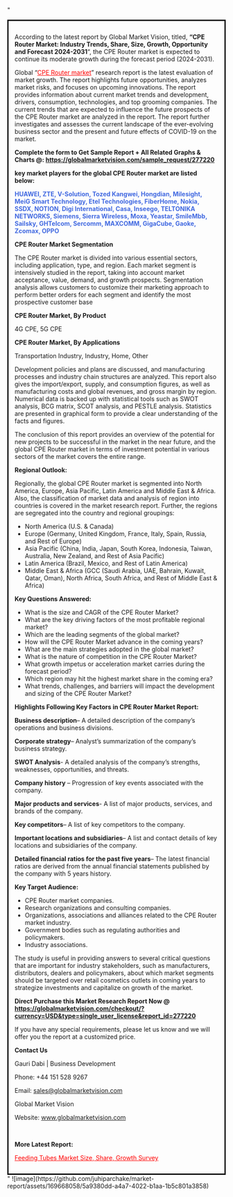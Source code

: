 "<div style='border: 3px solid black; padding: 1em;'>

According to the latest report by Global Market Vision, titled, <strong>“CPE Router Market: Industry Trends, Share, Size, Growth, Opportunity and Forecast 2024-2031</strong>“, the CPE Router market is expected to continue its moderate growth during the forecast period (2024-2031).

Global “<a style='color: #ff0000;' href='https://globalmarketvision.com/reports/global-cpe-router-market/277220'>CPE Router market</a>” research report is the latest evaluation of market growth. The report highlights future opportunities, analyzes market risks, and focuses on upcoming innovations. The report provides information about current market trends and development, drivers, consumption, technologies, and top grooming companies. The current trends that are expected to influence the future prospects of the CPE Router market are analyzed in the report. The report further investigates and assesses the current landscape of the ever-evolving business sector and the present and future effects of COVID-19 on the market.

<strong>Complete the form to Get Sample Report + All Related Graphs &amp; Charts @: <a style='color: #ff0000;' href='https://globalmarketvision.com/sample_request/277220?utm_source=linkedinPulse&utm_medium=SN&utm_campaign=SN'><strong>https://globalmarketvision.com/sample_request/277220</strong></a></strong>

<strong>key market players for the global CPE Router market are listed below:</strong>

<strong style='color: #4169e1;'>HUAWEI, ZTE, V-Solution, Tozed Kangwei, Hongdian, Milesight, MeiG Smart Technology, Etel Technologies, FiberHome, Nokia, SSDX, NOTION, Digi International, Casa, Inseego, TELTONIKA NETWORKS, Siemens, Sierra Wireless, Moxa, Yeastar, SmileMbb, Sailsky, GHTelcom, Sercomm, MAXCOMM, GigaCube, Gaoke, Zcomax, OPPO</strong>

<strong>CPE Router Market Segmentation</strong>

The CPE Router market is divided into various essential sectors, including application, type, and region. Each market segment is intensively studied in the report, taking into account market acceptance, value, demand, and growth prospects. Segmentation analysis allows customers to customize their marketing approach to perform better orders for each segment and identify the most prospective customer base

<strong>CPE Router Market, By Product</strong>

4G CPE, 5G CPE

<strong>CPE Router Market, By Applications</strong>

Transportation Industry, Industry, Home, Other

Development policies and plans are discussed, and manufacturing processes and industry chain structures are analyzed. This report also gives the import/export, supply, and consumption figures, as well as manufacturing costs and global revenues, and gross margin by region. Numerical data is backed up with statistical tools such as SWOT analysis, BCG matrix, SCOT analysis, and PESTLE analysis. Statistics are presented in graphical form to provide a clear understanding of the facts and figures.

The conclusion of this report provides an overview of the potential for new projects to be successful in the market in the near future, and the global CPE Router market in terms of investment potential in various sectors of the market covers the entire range.

<strong>Regional Outlook:</strong>

Regionally, the global CPE Router market is segmented into North America, Europe, Asia Pacific, Latin America and Middle East &amp; Africa. Also, the classification of market data and analysis of region into countries is covered in the market research report. Further, the regions are segregated into the country and regional groupings:
<ul>
  <li>North America (U.S. &amp; Canada)</li>
  <li>Europe (Germany, United Kingdom, France, Italy, Spain, Russia, and Rest of Europe)</li>
  <li>Asia Pacific (China, India, Japan, South Korea, Indonesia, Taiwan, Australia, New Zealand, and Rest of Asia Pacific)</li>
  <li>Latin America (Brazil, Mexico, and Rest of Latin America)</li>
  <li>Middle East &amp; Africa (GCC (Saudi Arabia, UAE, Bahrain, Kuwait, Qatar, Oman), North Africa, South Africa, and Rest of Middle East &amp; Africa)</li>
</ul>
<strong>Key Questions Answered:</strong>
<ul>
  <li>What is the size and CAGR of the CPE Router Market?</li>
  <li>What are the key driving factors of the most profitable regional market?</li>
  <li>Which are the leading segments of the global market?</li>
  <li>How will the CPE Router Market advance in the coming years?</li>
  <li>What are the main strategies adopted in the global market?</li>
  <li>What is the nature of competition in the CPE Router Market?</li>
  <li>What growth impetus or acceleration market carries during the forecast period?</li>
  <li>Which region may hit the highest market share in the coming era?</li>
  <li>What trends, challenges, and barriers will impact the development and sizing of the CPE Router Market?</li>
</ul>
<strong>Highlights Following Key Factors in CPE Router Market Report:</strong>

<strong>Business description</strong>– A detailed description of the company’s operations and business divisions.

<strong>Corporate strategy</strong>– Analyst’s summarization of the company’s business strategy.

<strong>SWOT Analysis</strong>- A detailed analysis of the company’s strengths, weaknesses, opportunities, and threats.

<strong>Company history</strong> – Progression of key events associated with the company.

<strong>Major products and services</strong>- A list of major products, services, and brands of the company.

<strong>Key competitors</strong>– A list of key competitors to the company.

<strong>Important locations and subsidiaries</strong>– A list and contact details of key locations and subsidiaries of the company.

<strong>Detailed financial ratios for the past five years</strong>– The latest financial ratios are derived from the annual financial statements published by the company with 5 years history.

<strong>Key Target Audience:</strong>
<ul>
  <li>CPE Router market companies.</li>
  <li>Research organizations and consulting companies.</li>
  <li>Organizations, associations and alliances related to the CPE Router market industry.</li>
  <li>Government bodies such as regulating authorities and policymakers.</li>
  <li>Industry associations.</li>
</ul>
The study is useful in providing answers to several critical questions that are important for industry stakeholders, such as manufacturers, distributors, dealers and policymakers, about which market segments should be targeted over retail cosmetics outlets in coming years to strategize investments and capitalize on growth of the market.

<strong>Direct Purchase this Market Research Report Now @ </strong><strong><a style='color: #ff0000;' href='https://globalmarketvision.com/checkout/?currency=USD&type=single_user_license&report_id=277220?utm_source=linkedinPulse&utm_medium=SN&utm_campaign=SN'><strong>https://globalmarketvision.com/checkout/?currency=USD&type=single_user_license&report_id=277220</strong></a></strong>

If you have any special requirements, please let us know and we will offer you the report at a customized price.
<p id='ember58' class='ember-view reader-content-blocks__paragraph'><strong>Contact Us</strong></p>
<p id='ember59' class='ember-view reader-content-blocks__paragraph'>Gauri Dabi | Business Development</p>
<p id='ember60' class='ember-view reader-content-blocks__paragraph'>Phone: +44 151 528 9267</p>
Email: <a href='mailto:sales@globalmarketvision.com'>sales@globalmarketvision.com</a>

Global Market Vision

Website: <a href='http://www.globalmarketvision.com'>www.globalmarketvision.com</a>

&nbsp;

<strong>More Latest Report:</strong>

<a style='color: #ff0000;' href='https://medium.com/@apurvashinde1994/feeding-tubes-market-size-share-growth-survey-f689f176980f'>Feeding Tubes Market Size, Share, Growth Survey</a>

</div>"
![image](https://github.com/juhiparchake/market-report/assets/169668058/5a9380dd-a4a7-4022-b1aa-1b5c801a3858)
